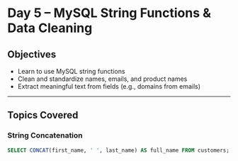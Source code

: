 # Day 5 – MySQL String Functions & Data Cleaning

## Objectives
- Learn to use MySQL string functions
- Clean and standardize names, emails, and product names
- Extract meaningful text from fields (e.g., domains from emails)

---

## Topics Covered

### String Concatenation
```sql
SELECT CONCAT(first_name, ' ', last_name) AS full_name FROM customers;
